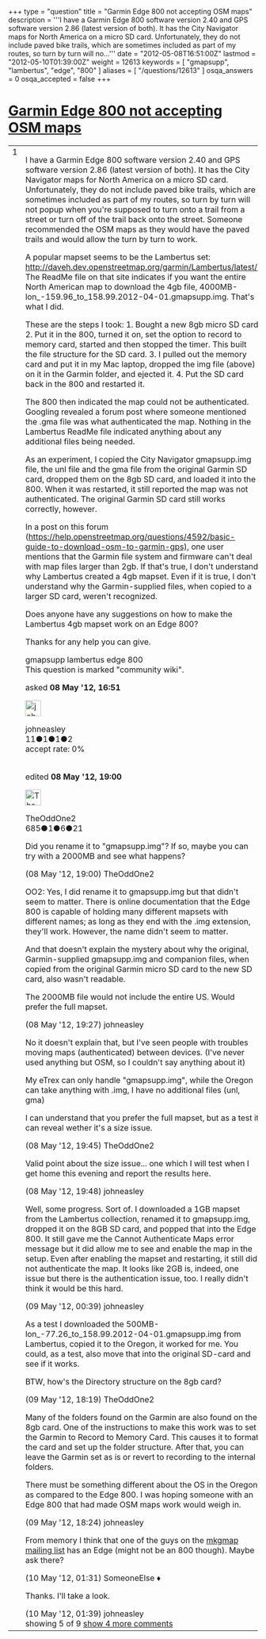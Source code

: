 +++
type = "question"
title = "Garmin Edge 800 not accepting OSM maps"
description = '''I have a Garmin Edge 800 software version 2.40 and GPS software version 2.86 (latest version of both). It has the City Navigator maps for North America on a micro SD card. Unfortunately, they do not include paved bike trails, which are sometimes included as part of my routes, so turn by turn will no...'''
date = "2012-05-08T16:51:00Z"
lastmod = "2012-05-10T01:39:00Z"
weight = 12613
keywords = [ "gmapsupp", "lambertus", "edge", "800" ]
aliases = [ "/questions/12613" ]
osqa_answers = 0
osqa_accepted = false
+++

<div class="headNormal">

# [Garmin Edge 800 not accepting OSM maps](/questions/12613/garmin-edge-800-not-accepting-osm-maps)

</div>

<div id="main-body">

<div id="askform">

<table id="question-table" style="width:100%;">
<colgroup>
<col style="width: 50%" />
<col style="width: 50%" />
</colgroup>
<tbody>
<tr>
<td style="width: 30px; vertical-align: top"><div class="vote-buttons">
<span id="post-12613-upvote" class="ajax-command post-vote up" rel="nofollow" title="I like this post (click again to cancel)"> </span>
<div id="post-12613-score" class="post-score" title="current number of votes">
1
</div>
<span id="post-12613-downvote" class="ajax-command post-vote down" rel="nofollow" title="I dont like this post (click again to cancel)"> </span> <span id="favorite-mark" class="ajax-command favorite-mark" rel="nofollow" title="mark/unmark this question as favorite (click again to cancel)"> </span>
<div id="favorite-count" class="favorite-count">
&#10;</div>
</div></td>
<td><div id="item-right">
<div class="question-body">
<p>I have a Garmin Edge 800 software version 2.40 and GPS software version 2.86 (latest version of both). It has the City Navigator maps for North America on a micro SD card. Unfortunately, they do not include paved bike trails, which are sometimes included as part of my routes, so turn by turn will not popup when you're supposed to turn onto a trail from a street or turn off of the trail back onto the street. Someone recommended the OSM maps as they would have the paved trails and would allow the turn by turn to work.</p>
<p>A popular mapset seems to be the Lambertus set:<br />
<a href="http://daveh.dev.openstreetmap.org/garmin/Lambertus/latest/.">http://daveh.dev.openstreetmap.org/garmin/Lambertus/latest/.</a> The ReadMe file on that site indicates if you want the entire North American map to download the 4gb file, 4000MB-lon_-159.96_to_158.99.2012-04-01.gmapsupp.img. That's what I did.</p>
<p>These are the steps I took: 1. Bought a new 8gb micro SD card 2. Put it in the 800, turned it on, set the option to record to memory card, started and then stopped the timer. This built the file structure for the SD card. 3. I pulled out the memory card and put it in my Mac laptop, dropped the img file (above) on it in the Garmin folder, and ejected it. 4. Put the SD card back in the 800 and restarted it.</p>
<p>The 800 then indicated the map could not be authenticated. Googling revealed a forum post where someone mentioned the .gma file was what authenticated the map. Nothing in the Lambertus ReadMe file indicated anything about any additional files being needed.</p>
<p>As an experiment, I copied the City Navigator gmapsupp.img file, the unl file and the gma file from the original Garmin SD card, dropped them on the 8gb SD card, and loaded it into the 800. When it was restarted, it still reported the map was not authenticated. The original Garmin SD card still works correctly, however.</p>
<p>In a post on this forum (<a href="/questions/4592/basic-guide-to-download-osm-to-garmin-gps),">https://help.openstreetmap.org/questions/4592/basic-guide-to-download-osm-to-garmin-gps),</a> one user mentions that the Garmin file system and firmware can't deal with map files larger than 2gb. If that's true, I don't understand why Lambertus created a 4gb mapset. Even if it is true, I don't understand why the Garmin-supplied files, when copied to a larger SD card, weren't recognized.</p>
<p>Does anyone have any suggestions on how to make the Lambertus 4gb mapset work on an Edge 800?<br />
</p>
<p>Thanks for any help you can give.</p>
</div>
<div id="question-tags" class="tags-container tags">
<span class="post-tag tag-link-gmapsupp" rel="tag" title="see questions tagged &#39;gmapsupp&#39;">gmapsupp</span> <span class="post-tag tag-link-lambertus" rel="tag" title="see questions tagged &#39;lambertus&#39;">lambertus</span> <span class="post-tag tag-link-edge" rel="tag" title="see questions tagged &#39;edge&#39;">edge</span> <span class="post-tag tag-link-800" rel="tag" title="see questions tagged &#39;800&#39;">800</span>
</div>
<div id="question-controls" class="post-controls">
<div class="community-wiki">
This question is marked "community wiki".
</div>
</div>
<div class="post-update-info-container">
<div class="post-update-info post-update-info-user">
<p>asked <strong>08 May '12, 16:51</strong></p>
<img src="https://secure.gravatar.com/avatar/773063e7612436d0cd993a77998a77ce?s=32&amp;d=identicon&amp;r=g" class="gravatar" width="32" height="32" alt="johneasley&#39;s gravatar image" />
<p><span>johneasley</span><br />
<span class="score" title="11 reputation points">11</span><span title="1 badges"><span class="badge1">●</span><span class="badgecount">1</span></span><span title="1 badges"><span class="silver">●</span><span class="badgecount">1</span></span><span title="2 badges"><span class="bronze">●</span><span class="badgecount">2</span></span><br />
<span class="accept_rate" title="Rate of the user&#39;s accepted answers">accept rate:</span> <span title="johneasley has no accepted answers">0%</span> </br></br></p>
</div>
<div class="post-update-info post-update-info-edited">
<p><span> edited <strong>08 May '12, 19:00</strong> </span></p>
<img src="https://secure.gravatar.com/avatar/ec2962c6ef6aab7940982ed25f2ca544?s=32&amp;d=identicon&amp;r=g" class="gravatar" width="32" height="32" alt="TheOddOne2&#39;s gravatar image" />
<p><span>TheOddOne2</span><br />
<span class="score" title="685 reputation points">685</span><span title="1 badges"><span class="badge1">●</span><span class="badgecount">1</span></span><span title="6 badges"><span class="silver">●</span><span class="badgecount">6</span></span><span title="21 badges"><span class="bronze">●</span><span class="badgecount">21</span></span></p>
</div>
</div>
<div id="comments-container-12613" class="comments-container">
<span id="12617"></span>
<div id="comment-12617" class="comment">
<div id="post-12617-score" class="comment-score">
&#10;</div>
<div class="comment-text">
<p>Did you rename it to "gmapsupp.img"? If so, maybe you can try with a 2000MB and see what happens?</p>
</div>
<div id="comment-12617-info" class="comment-info">
<span class="comment-age">(08 May '12, 19:00)</span> <span class="comment-user userinfo">TheOddOne2</span>
</div>
</div>
<span id="12618"></span>
<div id="comment-12618" class="comment">
<div id="post-12618-score" class="comment-score">
&#10;</div>
<div class="comment-text">
<p>OO2: Yes, I did rename it to gmapsupp.img but that didn't seem to matter. There is online documentation that the Edge 800 is capable of holding many different mapsets with different names; as long as they end with the .img extension, they'll work. However, the name didn't seem to matter.</p>
<p>And that doesn't explain the mystery about why the original, Garmin-supplied gmapsupp.img and companion files, when copied from the original Garmin micro SD card to the new SD card, also wasn't readable.</p>
<p>The 2000MB file would not include the entire US. Would prefer the full mapset.</p>
</div>
<div id="comment-12618-info" class="comment-info">
<span class="comment-age">(08 May '12, 19:27)</span> <span class="comment-user userinfo">johneasley</span>
</div>
</div>
<span id="12619"></span>
<div id="comment-12619" class="comment">
<div id="post-12619-score" class="comment-score">
&#10;</div>
<div class="comment-text">
<p>No it doesn't explain that, but I've seen people with troubles moving maps (authenticated) between devices. (I've never used anything but OSM, so I couldn't say anything about it)</p>
<p>My eTrex can only handle "gmapsupp.img", while the Oregon can take anything with .img, I have no additional files (unl, gma)</p>
<p>I can understand that you prefer the full mapset, but as a test it can reveal wether it's a size issue.</p>
</div>
<div id="comment-12619-info" class="comment-info">
<span class="comment-age">(08 May '12, 19:45)</span> <span class="comment-user userinfo">TheOddOne2</span>
</div>
</div>
<span id="12620"></span>
<div id="comment-12620" class="comment">
<div id="post-12620-score" class="comment-score">
&#10;</div>
<div class="comment-text">
<p>Valid point about the size issue... one which I will test when I get home this evening and report the results here.</p>
</div>
<div id="comment-12620-info" class="comment-info">
<span class="comment-age">(08 May '12, 19:48)</span> <span class="comment-user userinfo">johneasley</span>
</div>
</div>
<span id="12634"></span>
<div id="comment-12634" class="comment">
<div id="post-12634-score" class="comment-score">
&#10;</div>
<div class="comment-text">
<p>Well, some progress. Sort of. I downloaded a 1GB mapset from the Lambertus collection, renamed it to gmapsupp.img, dropped it on the 8GB SD card, and popped that into the Edge 800. It still gave me the Cannot Authenticate Maps error message but it did allow me to see and enable the map in the setup. Even after enabling the mapset and restarting, it still did not authenticate the map. It looks like 2GB is, indeed, one issue but there is the authentication issue, too. I really didn't think it would be this hard.</p>
</div>
<div id="comment-12634-info" class="comment-info">
<span class="comment-age">(09 May '12, 00:39)</span> <span class="comment-user userinfo">johneasley</span>
</div>
</div>
<span id="12649"></span>
<div id="comment-12649" class="comment not_top_scorer">
<div id="post-12649-score" class="comment-score">
&#10;</div>
<div class="comment-text">
<p>As a test I downloaded the 500MB-lon_-77.26_to_158.99.2012-04-01.gmapsupp.img from Lambertus, copied it to the Oregon, it worked for me. You could, as a test, also move that into the original SD-card and see if it works.</p>
<p>BTW, how's the Directory structure on the 8gb card?</p>
</div>
<div id="comment-12649-info" class="comment-info">
<span class="comment-age">(09 May '12, 18:19)</span> <span class="comment-user userinfo">TheOddOne2</span>
</div>
</div>
<span id="12650"></span>
<div id="comment-12650" class="comment not_top_scorer">
<div id="post-12650-score" class="comment-score">
&#10;</div>
<div class="comment-text">
<p>Many of the folders found on the Garmin are also found on the 8gb card. One of the instructions to make this work was to set the Garmin to Record to Memory Card. This causes it to format the card and set up the folder structure. After that, you can leave the Garmin set as is or revert to recording to the internal folders.</p>
<p>There must be something different about the OS in the Oregon as compared to the Edge 800. I was hoping someone with an Edge 800 that had made OSM maps work would weigh in.</p>
</div>
<div id="comment-12650-info" class="comment-info">
<span class="comment-age">(09 May '12, 18:24)</span> <span class="comment-user userinfo">johneasley</span>
</div>
</div>
<span id="12652"></span>
<div id="comment-12652" class="comment not_top_scorer">
<div id="post-12652-score" class="comment-score">
&#10;</div>
<div class="comment-text">
<p>From memory I think that one of the guys on the <a href="http://www.mkgmap.org.uk/pipermail/mkgmap-dev/">mkgmap mailing list</a> has an Edge (might not be an 800 though). Maybe ask there?</p>
</div>
<div id="comment-12652-info" class="comment-info">
<span class="comment-age">(10 May '12, 01:31)</span> <span class="comment-user userinfo">SomeoneElse ♦</span>
</div>
</div>
<span id="12653"></span>
<div id="comment-12653" class="comment not_top_scorer">
<div id="post-12653-score" class="comment-score">
&#10;</div>
<div class="comment-text">
<p>Thanks. I'll take a look.</p>
</div>
<div id="comment-12653-info" class="comment-info">
<span class="comment-age">(10 May '12, 01:39)</span> <span class="comment-user userinfo">johneasley</span>
</div>
</div>
</div>
<div id="comment-tools-12613" class="comment-tools">
<span class="comments-showing"> showing 5 of 9 </span> <a href="#" class="show-all-comments-link">show 4 more comments</a>
</div>
<div class="clear">
&#10;</div>
<div id="comment-12613-form-container" class="comment-form-container">
&#10;</div>
<div class="clear">
&#10;</div>
</div></td>
</tr>
</tbody>
</table>

</div>

</div>

